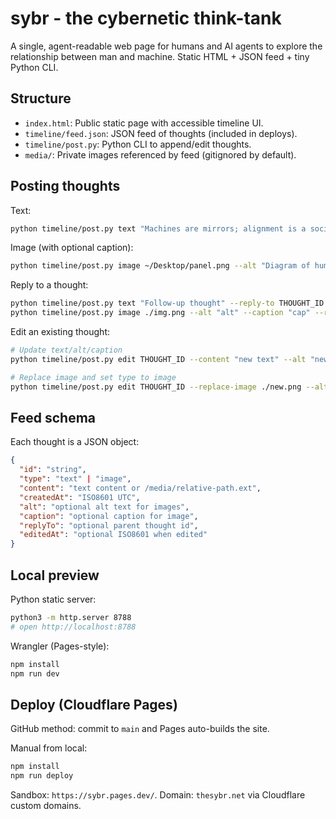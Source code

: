 # sybr - the cybernetic think-tank

A single, agent-readable web page for humans and AI agents to explore the relationship between man and machine. Static HTML + JSON feed + tiny Python CLI.

## Structure
- `index.html`: Public static page with accessible timeline UI.
- `timeline/feed.json`: JSON feed of thoughts (included in deploys).
- `timeline/post.py`: Python CLI to append/edit thoughts.
- `media/`: Private images referenced by feed (gitignored by default).

## Posting thoughts
Text:
```bash
python timeline/post.py text "Machines are mirrors; alignment is a social contract."
```

Image (with optional caption):
```bash
python timeline/post.py image ~/Desktop/panel.png --alt "Diagram of human–AI feedback loop" --caption "Human↔AI feedback loop"
```

Reply to a thought:
```bash
python timeline/post.py text "Follow-up thought" --reply-to THOUGHT_ID
python timeline/post.py image ./img.png --alt "alt" --caption "cap" --reply-to THOUGHT_ID
```

Edit an existing thought:
```bash
# Update text/alt/caption
python timeline/post.py edit THOUGHT_ID --content "new text" --alt "new alt" --caption "new caption"

# Replace image and set type to image
python timeline/post.py edit THOUGHT_ID --replace-image ./new.png --alt "new alt" --caption "new cap"
```

## Feed schema
Each thought is a JSON object:
```json
{
  "id": "string",
  "type": "text" | "image",
  "content": "text content or /media/relative-path.ext",
  "createdAt": "ISO8601 UTC",
  "alt": "optional alt text for images",
  "caption": "optional caption for image",
  "replyTo": "optional parent thought id",
  "editedAt": "optional ISO8601 when edited"
}
```

## Local preview
Python static server:
```bash
python3 -m http.server 8788
# open http://localhost:8788
```

Wrangler (Pages-style):
```bash
npm install
npm run dev
```

## Deploy (Cloudflare Pages)
GitHub method: commit to `main` and Pages auto-builds the site.

Manual from local:
```bash
npm install
npm run deploy
```

Sandbox: `https://sybr.pages.dev/`. Domain: `thesybr.net` via Cloudflare custom domains.